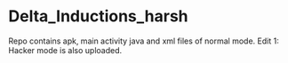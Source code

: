 # Delta_Inductions_harsh
Repo contains apk, main activity java and xml files of normal mode.
Edit 1: Hacker mode is also uploaded.
